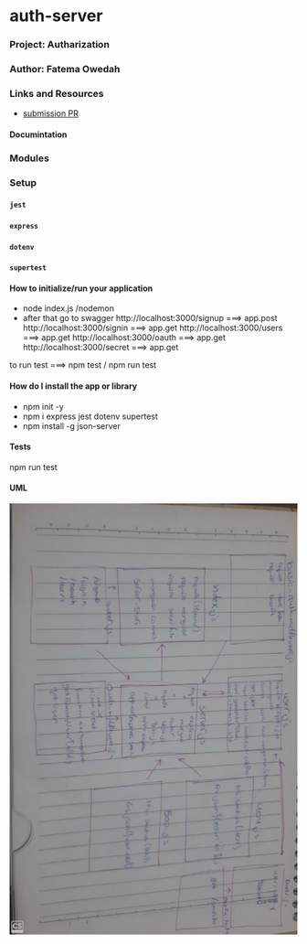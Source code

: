 # auth-server
### Project: Autharization
### Author: Fatema Owedah

### Links and Resources

- [submission PR](https://github.com/401-advanced-javascript-fatemaOwedah/auth-server/pull/3)

#### Documintation

### Modules

### Setup

#### `jest`
#### `express`
#### `dotenv`
#### `supertest`

#### How to initialize/run your application 
- node index.js /nodemon
- after that go to swagger
http://localhost:3000/signup ===> app.post
http://localhost:3000/signin ===> app.get
http://localhost:3000/users ===> app.get
http://localhost:3000/oauth ===> app.get
http://localhost:3000/secret ===> app.get

to run test ===> npm test / npm run test



#### How do I install the app or library
- npm init -y 
- npm i express jest dotenv supertest
- npm install -g json-server

#### Tests
npm run test 

#### UML
![UML](/assets/lab13.jpeg)